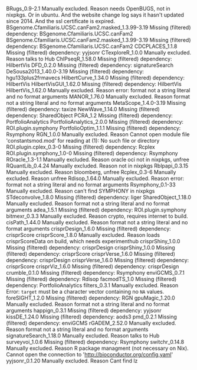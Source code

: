 BRugs_0.9-2.1	Manually excluded. Reason needs OpenBUGS, not in nixpkgs. Or in ubuntu. And the website change log says it hasn't updated since 2014. And the ssl certificate is expired.
BSgenome.Cfamiliaris.UCSC.canFam2.masked_1.3.99-3.19	Missing (filtered) dependency: BSgenome.Cfamiliaris.UCSC.canFam2
BSgenome.Cfamiliaris.UCSC.canFam2.masked_1.3.99-3.19	Missing (filtered) dependency: BSgenome.Cfamiliaris.UCSC.canFam2
CDCPLACES_1.1.8	Missing (filtered) dependency: yyjsonr
CTexploreR_1.0.0	Manually excluded. Reason talks to Hub
ChIPseqR_1.58.0	Missing (filtered) dependency: HilbertVis
DFD_0.2.0	Missing (filtered) dependency: signatureSearch
DeSousa2013_1.40.0-3.19	Missing (filtered) dependency: hgu133plus2frmavecs
HilbertCurve_1.34.0	Missing (filtered) dependency: HilbertVis
HilbertVisGUI_1.62.0	Missing (filtered) dependency: HilbertVis
HilbertVis_1.62.0	Manually excluded. Reason error: format not a string literal and no format arguments
MANOR_1.76.0	Manually excluded. Reason format not a string literal and no format arguments
MetaScope_1.4.0-3.19	Missing (filtered) dependency: taxize
NewWave_1.14.0	Missing (filtered) dependency: SharedObject
PCRA_1.2	Missing (filtered) dependency: PortfolioAnalytics
PortfolioAnalytics_2.0.0	Missing (filtered) dependency: ROI.plugin.symphony
PortfolioOptim_1.1.1	Missing (filtered) dependency: Rsymphony
RGN_1.0.0	Manually excluded. Reason Cannot open module file 'constantsmod.mod' for reading at (1): No such file or directory
ROI.plugin.cplex_0.3-0	Missing (filtered) dependency: Rcplex
ROI.plugin.symphony_1.0-0	Missing (filtered) dependency: Rsymphony
ROracle_1.3-1.1	Manually excluded. Reason oracle oci not in nixpkgs, unfree
RQuantLib_0.4.24	Manually excluded. Reason not in nixpkgs
Rblpapi_0.3.15	Manually excluded. Reason bloomberg, unfree
Rcplex_0.3-6	Manually excluded. Reason unfree
Rdisop_1.64.0	Manually excluded. Reason error: format not a string literal and no format arguments
Rsymphony_0.1-33	Manually excluded. Reason can't find SYMPHONY in nixpkgs
STdeconvolve_1.8.0	Missing (filtered) dependency: liger
SharedObject_1.18.0	Manually excluded. Reason format not a string literal and no format arguments
adea_1.5.1	Missing (filtered) dependency: ROI.plugin.symphony
bitmexr_0.3.3	Manually excluded. Reason crypto, requires internet to build. 
cisPath_1.44.0	Manually excluded. Reason format not a string literal and no format arguments
crisprDesign_1.6.0	Missing (filtered) dependency: crisprScore
crisprScore_1.8.0	Manually excluded. Reason loads crisprScoreData on build, which needs experimenthub
crisprShiny_1.0.0	Missing (filtered) dependency: crisprDesign
crisprShiny_1.0.0	Missing (filtered) dependency: crisprScore
crisprVerse_1.6.0	Missing (filtered) dependency: crisprDesign
crisprVerse_1.6.0	Missing (filtered) dependency: crisprScore
crisprViz_1.6.0	Missing (filtered) dependency: crisprDesign
crumble_0.1.0	Missing (filtered) dependency: Rsymphony
enviGCMS_0.7.1	Missing (filtered) dependency: Rdisop
facmodTS_1.0	Missing (filtered) dependency: PortfolioAnalytics
filters_0.3.1	Manually excluded. Reason Error: `target` must be a character vector containing no `NA` values.
foreSIGHT_1.2.0	Missing (filtered) dependency: RGN
gpuMagic_1.20.0	Manually excluded. Reason format not a string literal and no format arguments
happign_0.3.1	Missing (filtered) dependency: yyjsonr
kissDE_1.24.0	Missing (filtered) dependency: aods3
pmd_0.2.1	Missing (filtered) dependency: enviGCMS
rGADEM_2.52.0	Manually excluded. Reason format not a string literal and no format arguments
signatureSearch_1.18.0	Manually excluded. Reason talks to Hub
surveyvoi_1.0.6	Missing (filtered) dependency: Rsymphony
switchr_0.14.8	Manually excluded. Reason R package managment (not necessary on Nix). Cannot open the connection to 'http://bioconductor.org/config.yaml'
yyjsonr_0.1.20	Manually excluded. Reason Cant find lz